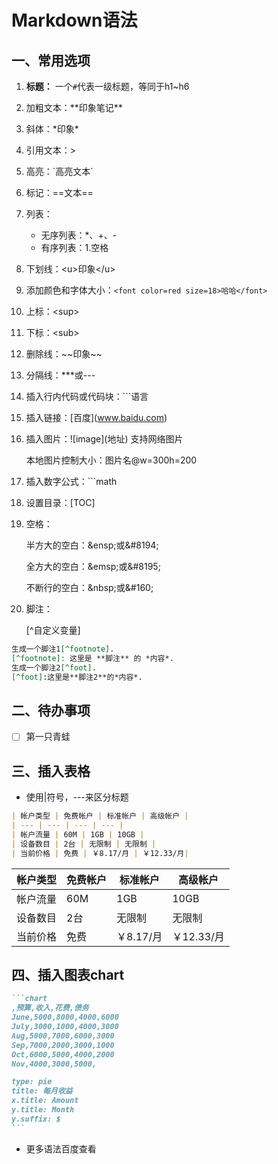 # Markdown语法

## 一、常用选项

1. **标题：** 一个`#`代表一级标题，等同于h1~h6

2. 加粗文本：\*\*印象笔记\*\*

3. 斜体：\*印象\*

4. 引用文本：> 

5. 高亮：\`高亮文本`

6. 标记：\==文本\==

7. 列表：

   * 无序列表：*、+、-
   * 有序列表：1.空格

8. 下划线：\<u>印象\</u>

9. 添加颜色和字体大小：`<font color=red size=18>哈哈</font>`

10. 上标：\<sup>

11. 下标：\<sub>

12. 删除线：\~~印象~~

13. 分隔线：***或---

14. 插入行内代码或代码块：\```语言

15. 插入链接：\[百度](www.baidu.com)

16. 插入图片：\!\[image](地址)   支持网络图片

    本地图片控制大小：图片名@w=300h=200

17. 插入数字公式：```math

18. 设置目录：\[TOC]

19. 空格：

    半方大的空白：\&ensp;或\&#8194;

    全方大的空白：\&emsp;或\&#8195;

    不断行的空白：\&nbsp;或\&#160;

20. 脚注：

    [^自定义变量]

```markdown
生成一个脚注1[^footnote]. 
[^footnote]: 这里是 **脚注** 的 *内容*. 
生成一个脚注2[^foot]. 
[^foot]:这里是**脚注2**的*内容*.
```



## 二、待办事项

*[ ] 第一只青蛙



## 三、插入表格

* 使用|符号，---来区分标题

```markdown
| 帐户类型 | 免费帐户 | 标准帐户 | 高级帐户 |
| --- | --- | --- | --- |
| 帐户流量 | 60M | 1GB | 10GB |
| 设备数目 | 2台 | 无限制 | 无限制 |
| 当前价格 | 免费 | ￥8.17/月 | ￥12.33/月|
```

| 帐户类型 | 免费帐户 | 标准帐户  | 高级帐户   |
| -------- | -------- | --------- | ---------- |
| 帐户流量 | 60M      | 1GB       | 10GB       |
| 设备数目 | 2台      | 无限制    | 无限制     |
| 当前价格 | 免费     | ￥8.17/月 | ￥12.33/月 |



## 四、插入图表chart

```markdown
```chart
,预算,收入,花费,债务
June,5000,8000,4000,6000
July,3000,1000,4000,3000
Aug,5000,7000,6000,3000
Sep,7000,2000,3000,1000
Oct,6000,5000,4000,2000
Nov,4000,3000,5000,

type: pie
title: 每月收益
x.title: Amount
y.title: Month
y.suffix: $
​```
```



* 更多语法百度查看


